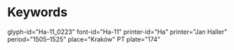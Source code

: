 # Keywords
glyph-id="Ha-11_0223"
font-id="Ha-11"
printer-id="Ha"
printer="Jan Haller"
period="1505–1525"
place="Kraków"
PT plate="174"
